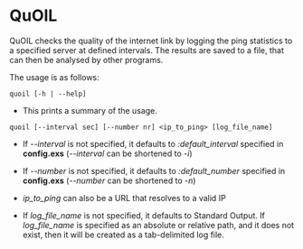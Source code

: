QuOIL
=====

QuOIL checks the quality of the internet link by logging the ping statistics to a specified server at defined intervals.  The results are saved to a file, that can then be analysed by other programs.

The usage is as follows:

`quoil [-h | --help]`

* This prints a summary of the usage.

`quoil [--interval sec] [--number nr] <ip_to_ping> [log_file_name]`

* If *\-\-interval* is not specified, it defaults to *:default_interval* specified in **config.exs** (*\-\-interval* can be shortened to *-i*)  

* If *\-\-number* is not specified, it defaults to *:default_number* specified in **config.exs** (*\-\-number* can be shortened to *-n*)  

* *ip_to_ping* can also be a URL that resolves to a valid IP

* If *log_file_name* is not specified, it defaults to Standard Output.
    If *log_file_name* is specified as an absolute or relative path, and it does not exist, then it will be created as a tab-delimited log file.

